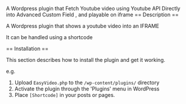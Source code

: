 A Wordpress plugin that Fetch Youtube video using Youtube API Directly into Advanced Custom Field , and playable on iframe
== Description ==

A Wordpress plugin that shows a youtube video into an IFRAME

It can be handled using a shortcode

== Installation ==

This section describes how to install the plugin and get it working.

e.g.

1. Upload `EasyVideo.php` to the `/wp-content/plugins/` directory
2. Activate the plugin through the 'Plugins' menu in WordPress
3. Place `[Shortcode]` in your posts or pages.
